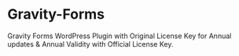 # Gravity-Forms
Gravity Forms WordPress Plugin with Original License Key for Annual updates &amp; Annual Validity with Official License Key.
